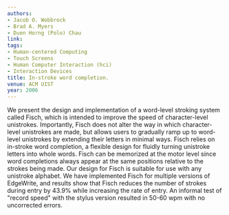 ```yaml
---
authors:
- Jacob O. Wobbrock
- Brad A. Myers
- Duen Horng (Polo) Chau
link:
tags:
- Human-centered Computing
- Touch Screens
- Human Computer Interaction (hci)
- Interaction Devices
title: In-stroke word completion.
venue: ACM UIST
year: 2006
---
```

We present the design and implementation of a word-level stroking system called Fisch, which is intended to improve the speed of character-level unistrokes. Importantly, Fisch does not alter the way in which character-level unistrokes are made, but allows users to gradually ramp up to word-level unistrokes by extending their letters in minimal ways. Fisch relies on in-stroke word completion, a flexible design for fluidly turning unistroke letters into whole words. Fisch can be memorized at the motor level since word completions always appear at the same positions relative to the strokes being made. Our design for Fisch is suitable for use with any unistroke alphabet. We have implemented Fisch for multiple versions of EdgeWrite, and results show that Fisch reduces the number of strokes during entry by 43.9% while increasing the rate of entry. An informal test of "record speed" with the stylus version resulted in 50-60 wpm with no uncorrected errors.